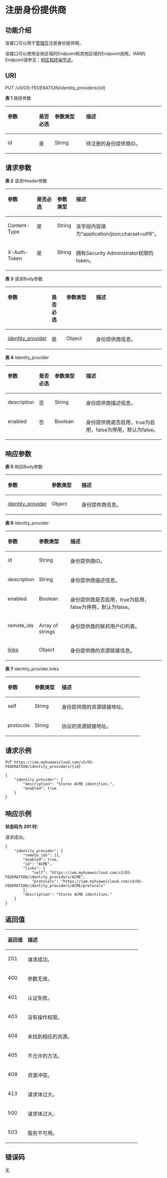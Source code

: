 # 注册身份提供商<a name="zh-cn_topic_0057845606"></a>

## 功能介绍<a name="zh-cn_topic_0224276933_section773274616456"></a>

该接口可以用于[管理员](https://support.huaweicloud.com/usermanual-iam/zh-cn_topic_0079496985.html)注册身份提供商。

该接口可以使用全局区域的Endpoint和其他区域的Endpoint调用。IAM的Endpoint请参见：[地区和终端节点](https://developer.huaweicloud.com/endpoint?IAM)。

## URI<a name="zh-cn_topic_0224276933_section2073264618454"></a>

PUT /v3/OS-FEDERATION/identity\_providers/\{id\}

**表 1**  路径参数

<a name="zh-cn_topic_0224276933_table14733114684518"></a>
<table><thead align="left"><tr id="zh-cn_topic_0224276933_row197331546134512"><th class="cellrowborder" valign="top" width="20%" id="mcps1.2.5.1.1"><p id="zh-cn_topic_0224276933_p187347462455"><a name="zh-cn_topic_0224276933_p187347462455"></a><a name="zh-cn_topic_0224276933_p187347462455"></a>参数</p>
</th>
<th class="cellrowborder" valign="top" width="10%" id="mcps1.2.5.1.2"><p id="zh-cn_topic_0224276933_p137341462458"><a name="zh-cn_topic_0224276933_p137341462458"></a><a name="zh-cn_topic_0224276933_p137341462458"></a>是否必选</p>
</th>
<th class="cellrowborder" valign="top" width="20%" id="mcps1.2.5.1.3"><p id="zh-cn_topic_0224276933_p16734946104517"><a name="zh-cn_topic_0224276933_p16734946104517"></a><a name="zh-cn_topic_0224276933_p16734946104517"></a>参数类型</p>
</th>
<th class="cellrowborder" valign="top" width="50%" id="mcps1.2.5.1.4"><p id="zh-cn_topic_0224276933_p107341046194518"><a name="zh-cn_topic_0224276933_p107341046194518"></a><a name="zh-cn_topic_0224276933_p107341046194518"></a>描述</p>
</th>
</tr>
</thead>
<tbody><tr id="zh-cn_topic_0224276933_row373394644513"><td class="cellrowborder" valign="top" width="20%" headers="mcps1.2.5.1.1 "><p id="zh-cn_topic_0224276933_p1773514610451"><a name="zh-cn_topic_0224276933_p1773514610451"></a><a name="zh-cn_topic_0224276933_p1773514610451"></a>id</p>
</td>
<td class="cellrowborder" valign="top" width="10%" headers="mcps1.2.5.1.2 "><p id="zh-cn_topic_0224276933_p073512462451"><a name="zh-cn_topic_0224276933_p073512462451"></a><a name="zh-cn_topic_0224276933_p073512462451"></a>是</p>
</td>
<td class="cellrowborder" valign="top" width="20%" headers="mcps1.2.5.1.3 "><p id="zh-cn_topic_0224276933_p773515466451"><a name="zh-cn_topic_0224276933_p773515466451"></a><a name="zh-cn_topic_0224276933_p773515466451"></a>String</p>
</td>
<td class="cellrowborder" valign="top" width="50%" headers="mcps1.2.5.1.4 "><p id="zh-cn_topic_0224276933_p14735144604511"><a name="zh-cn_topic_0224276933_p14735144604511"></a><a name="zh-cn_topic_0224276933_p14735144604511"></a>待注册的身份提供商ID。</p>
</td>
</tr>
</tbody>
</table>

## 请求参数<a name="zh-cn_topic_0224276933_section10736446194519"></a>

**表 2**  请求Header参数

<a name="zh-cn_topic_0224276933_HeaderParameter"></a>
<table><thead align="left"><tr id="zh-cn_topic_0224276933_row17737134614510"><th class="cellrowborder" valign="top" width="20%" id="mcps1.2.5.1.1"><p id="zh-cn_topic_0224276933_p873914469451"><a name="zh-cn_topic_0224276933_p873914469451"></a><a name="zh-cn_topic_0224276933_p873914469451"></a>参数</p>
</th>
<th class="cellrowborder" valign="top" width="20%" id="mcps1.2.5.1.2"><p id="zh-cn_topic_0224276933_p8739646194514"><a name="zh-cn_topic_0224276933_p8739646194514"></a><a name="zh-cn_topic_0224276933_p8739646194514"></a>是否必选</p>
</th>
<th class="cellrowborder" valign="top" width="10%" id="mcps1.2.5.1.3"><p id="zh-cn_topic_0224276933_p197391846124517"><a name="zh-cn_topic_0224276933_p197391846124517"></a><a name="zh-cn_topic_0224276933_p197391846124517"></a>参数类型</p>
</th>
<th class="cellrowborder" valign="top" width="50%" id="mcps1.2.5.1.4"><p id="zh-cn_topic_0224276933_p273918466454"><a name="zh-cn_topic_0224276933_p273918466454"></a><a name="zh-cn_topic_0224276933_p273918466454"></a>描述</p>
</th>
</tr>
</thead>
<tbody><tr id="zh-cn_topic_0224276933_row57373468452"><td class="cellrowborder" valign="top" width="20%" headers="mcps1.2.5.1.1 "><p id="zh-cn_topic_0224276933_p3740646144511"><a name="zh-cn_topic_0224276933_p3740646144511"></a><a name="zh-cn_topic_0224276933_p3740646144511"></a>Content-Type</p>
</td>
<td class="cellrowborder" valign="top" width="20%" headers="mcps1.2.5.1.2 "><p id="zh-cn_topic_0224276933_p5740164610451"><a name="zh-cn_topic_0224276933_p5740164610451"></a><a name="zh-cn_topic_0224276933_p5740164610451"></a>是</p>
</td>
<td class="cellrowborder" valign="top" width="10%" headers="mcps1.2.5.1.3 "><p id="zh-cn_topic_0224276933_p19740646164517"><a name="zh-cn_topic_0224276933_p19740646164517"></a><a name="zh-cn_topic_0224276933_p19740646164517"></a>String</p>
</td>
<td class="cellrowborder" valign="top" width="50%" headers="mcps1.2.5.1.4 "><p id="zh-cn_topic_0224276933_p274017460451"><a name="zh-cn_topic_0224276933_p274017460451"></a><a name="zh-cn_topic_0224276933_p274017460451"></a>该字段内容填为“application/json;charset=utf8”。</p>
</td>
</tr>
<tr id="zh-cn_topic_0224276933_row2073712460455"><td class="cellrowborder" valign="top" width="20%" headers="mcps1.2.5.1.1 "><p id="zh-cn_topic_0224276933_p1674110468456"><a name="zh-cn_topic_0224276933_p1674110468456"></a><a name="zh-cn_topic_0224276933_p1674110468456"></a>X-Auth-Token</p>
</td>
<td class="cellrowborder" valign="top" width="20%" headers="mcps1.2.5.1.2 "><p id="zh-cn_topic_0224276933_p7741346194518"><a name="zh-cn_topic_0224276933_p7741346194518"></a><a name="zh-cn_topic_0224276933_p7741346194518"></a>是</p>
</td>
<td class="cellrowborder" valign="top" width="10%" headers="mcps1.2.5.1.3 "><p id="zh-cn_topic_0224276933_p1474114674515"><a name="zh-cn_topic_0224276933_p1474114674515"></a><a name="zh-cn_topic_0224276933_p1474114674515"></a>String</p>
</td>
<td class="cellrowborder" valign="top" width="50%" headers="mcps1.2.5.1.4 "><p id="zh-cn_topic_0224276933_p17742114619454"><a name="zh-cn_topic_0224276933_p17742114619454"></a><a name="zh-cn_topic_0224276933_p17742114619454"></a>拥有Security Administrator权限的token。</p>
</td>
</tr>
</tbody>
</table>

**表 3**  请求Body参数

<a name="zh-cn_topic_0224276933_requestParameter"></a>
<table><thead align="left"><tr id="zh-cn_topic_0224276933_row10743114604511"><th class="cellrowborder" valign="top" width="20%" id="mcps1.2.5.1.1"><p id="zh-cn_topic_0224276933_p374464684514"><a name="zh-cn_topic_0224276933_p374464684514"></a><a name="zh-cn_topic_0224276933_p374464684514"></a>参数</p>
</th>
<th class="cellrowborder" valign="top" width="10%" id="mcps1.2.5.1.2"><p id="zh-cn_topic_0224276933_p774474616453"><a name="zh-cn_topic_0224276933_p774474616453"></a><a name="zh-cn_topic_0224276933_p774474616453"></a>是否必选</p>
</th>
<th class="cellrowborder" valign="top" width="20%" id="mcps1.2.5.1.3"><p id="zh-cn_topic_0224276933_p187451546114515"><a name="zh-cn_topic_0224276933_p187451546114515"></a><a name="zh-cn_topic_0224276933_p187451546114515"></a>参数类型</p>
</th>
<th class="cellrowborder" valign="top" width="50%" id="mcps1.2.5.1.4"><p id="zh-cn_topic_0224276933_p137451646114510"><a name="zh-cn_topic_0224276933_p137451646114510"></a><a name="zh-cn_topic_0224276933_p137451646114510"></a>描述</p>
</th>
</tr>
</thead>
<tbody><tr id="zh-cn_topic_0224276933_row1574314644510"><td class="cellrowborder" valign="top" width="20%" headers="mcps1.2.5.1.1 "><p id="zh-cn_topic_0224276933_p11745446104512"><a name="zh-cn_topic_0224276933_p11745446104512"></a><a name="zh-cn_topic_0224276933_p11745446104512"></a><a href="#zh-cn_topic_0224276933_request_Rq1323Identityprovider">identity_provider</a></p>
</td>
<td class="cellrowborder" valign="top" width="10%" headers="mcps1.2.5.1.2 "><p id="zh-cn_topic_0224276933_p674544664512"><a name="zh-cn_topic_0224276933_p674544664512"></a><a name="zh-cn_topic_0224276933_p674544664512"></a>是</p>
</td>
<td class="cellrowborder" valign="top" width="20%" headers="mcps1.2.5.1.3 "><p id="zh-cn_topic_0224276933_p12746446104520"><a name="zh-cn_topic_0224276933_p12746446104520"></a><a name="zh-cn_topic_0224276933_p12746446104520"></a>Object</p>
</td>
<td class="cellrowborder" valign="top" width="50%" headers="mcps1.2.5.1.4 "><p id="zh-cn_topic_0224276933_p574624624518"><a name="zh-cn_topic_0224276933_p574624624518"></a><a name="zh-cn_topic_0224276933_p574624624518"></a>身份提供商信息。</p>
</td>
</tr>
</tbody>
</table>

**表 4**  identity\_provider

<a name="zh-cn_topic_0224276933_request_Rq1323Identityprovider"></a>
<table><thead align="left"><tr id="zh-cn_topic_0224276933_row374634616456"><th class="cellrowborder" valign="top" width="20%" id="mcps1.2.5.1.1"><p id="zh-cn_topic_0224276933_p1174784613456"><a name="zh-cn_topic_0224276933_p1174784613456"></a><a name="zh-cn_topic_0224276933_p1174784613456"></a>参数</p>
</th>
<th class="cellrowborder" valign="top" width="10%" id="mcps1.2.5.1.2"><p id="zh-cn_topic_0224276933_p77471246174512"><a name="zh-cn_topic_0224276933_p77471246174512"></a><a name="zh-cn_topic_0224276933_p77471246174512"></a>是否必选</p>
</th>
<th class="cellrowborder" valign="top" width="20%" id="mcps1.2.5.1.3"><p id="zh-cn_topic_0224276933_p574844614512"><a name="zh-cn_topic_0224276933_p574844614512"></a><a name="zh-cn_topic_0224276933_p574844614512"></a>参数类型</p>
</th>
<th class="cellrowborder" valign="top" width="50%" id="mcps1.2.5.1.4"><p id="zh-cn_topic_0224276933_p8748246154514"><a name="zh-cn_topic_0224276933_p8748246154514"></a><a name="zh-cn_topic_0224276933_p8748246154514"></a>描述</p>
</th>
</tr>
</thead>
<tbody><tr id="zh-cn_topic_0224276933_row9746164634511"><td class="cellrowborder" valign="top" width="20%" headers="mcps1.2.5.1.1 "><p id="zh-cn_topic_0224276933_p3748046144511"><a name="zh-cn_topic_0224276933_p3748046144511"></a><a name="zh-cn_topic_0224276933_p3748046144511"></a>description</p>
</td>
<td class="cellrowborder" valign="top" width="10%" headers="mcps1.2.5.1.2 "><p id="zh-cn_topic_0224276933_p14748184604515"><a name="zh-cn_topic_0224276933_p14748184604515"></a><a name="zh-cn_topic_0224276933_p14748184604515"></a>否</p>
</td>
<td class="cellrowborder" valign="top" width="20%" headers="mcps1.2.5.1.3 "><p id="zh-cn_topic_0224276933_p19748746154518"><a name="zh-cn_topic_0224276933_p19748746154518"></a><a name="zh-cn_topic_0224276933_p19748746154518"></a>String</p>
</td>
<td class="cellrowborder" valign="top" width="50%" headers="mcps1.2.5.1.4 "><p id="zh-cn_topic_0224276933_p18749154634516"><a name="zh-cn_topic_0224276933_p18749154634516"></a><a name="zh-cn_topic_0224276933_p18749154634516"></a>身份提供商描述信息。</p>
</td>
</tr>
<tr id="zh-cn_topic_0224276933_row207466467457"><td class="cellrowborder" valign="top" width="20%" headers="mcps1.2.5.1.1 "><p id="zh-cn_topic_0224276933_p8749746174515"><a name="zh-cn_topic_0224276933_p8749746174515"></a><a name="zh-cn_topic_0224276933_p8749746174515"></a>enabled</p>
</td>
<td class="cellrowborder" valign="top" width="10%" headers="mcps1.2.5.1.2 "><p id="zh-cn_topic_0224276933_p274964664517"><a name="zh-cn_topic_0224276933_p274964664517"></a><a name="zh-cn_topic_0224276933_p274964664517"></a>否</p>
</td>
<td class="cellrowborder" valign="top" width="20%" headers="mcps1.2.5.1.3 "><p id="zh-cn_topic_0224276933_p274910466450"><a name="zh-cn_topic_0224276933_p274910466450"></a><a name="zh-cn_topic_0224276933_p274910466450"></a>Boolean</p>
</td>
<td class="cellrowborder" valign="top" width="50%" headers="mcps1.2.5.1.4 "><p id="zh-cn_topic_0224276933_p275024616452"><a name="zh-cn_topic_0224276933_p275024616452"></a><a name="zh-cn_topic_0224276933_p275024616452"></a>身份提供商是否启用，true为启用，false为停用，默认为false。</p>
</td>
</tr>
</tbody>
</table>

## 响应参数<a name="zh-cn_topic_0224276933_section77501246204520"></a>

**表 5**  响应Body参数

<a name="zh-cn_topic_0224276933_responseParameter"></a>
<table><thead align="left"><tr id="zh-cn_topic_0224276933_row1854754624512"><th class="cellrowborder" valign="top" width="20%" id="mcps1.2.4.1.1"><p id="zh-cn_topic_0224276933_p1854820469451"><a name="zh-cn_topic_0224276933_p1854820469451"></a><a name="zh-cn_topic_0224276933_p1854820469451"></a>参数</p>
</th>
<th class="cellrowborder" valign="top" width="20%" id="mcps1.2.4.1.2"><p id="zh-cn_topic_0224276933_p1554814462455"><a name="zh-cn_topic_0224276933_p1554814462455"></a><a name="zh-cn_topic_0224276933_p1554814462455"></a>参数类型</p>
</th>
<th class="cellrowborder" valign="top" width="60%" id="mcps1.2.4.1.3"><p id="zh-cn_topic_0224276933_p954824654513"><a name="zh-cn_topic_0224276933_p954824654513"></a><a name="zh-cn_topic_0224276933_p954824654513"></a>描述</p>
</th>
</tr>
</thead>
<tbody><tr id="zh-cn_topic_0224276933_row5547446204513"><td class="cellrowborder" valign="top" width="20%" headers="mcps1.2.4.1.1 "><p id="zh-cn_topic_0224276933_p195497463454"><a name="zh-cn_topic_0224276933_p195497463454"></a><a name="zh-cn_topic_0224276933_p195497463454"></a><a href="#zh-cn_topic_0224276933_response_Rs1321IdentityprovidersArritem">identity_provider</a></p>
</td>
<td class="cellrowborder" valign="top" width="20%" headers="mcps1.2.4.1.2 "><p id="zh-cn_topic_0224276933_p17549546124519"><a name="zh-cn_topic_0224276933_p17549546124519"></a><a name="zh-cn_topic_0224276933_p17549546124519"></a>Object</p>
</td>
<td class="cellrowborder" valign="top" width="60%" headers="mcps1.2.4.1.3 "><p id="zh-cn_topic_0224276933_p165491446134519"><a name="zh-cn_topic_0224276933_p165491446134519"></a><a name="zh-cn_topic_0224276933_p165491446134519"></a>身份提供商信息。</p>
</td>
</tr>
</tbody>
</table>

**表 6**  identity\_provider

<a name="zh-cn_topic_0224276933_response_Rs1321IdentityprovidersArritem"></a>
<table><thead align="left"><tr id="zh-cn_topic_0224276933_row13551194674518"><th class="cellrowborder" valign="top" width="20%" id="mcps1.2.4.1.1"><p id="zh-cn_topic_0224276933_p1855212466451"><a name="zh-cn_topic_0224276933_p1855212466451"></a><a name="zh-cn_topic_0224276933_p1855212466451"></a>参数</p>
</th>
<th class="cellrowborder" valign="top" width="20%" id="mcps1.2.4.1.2"><p id="zh-cn_topic_0224276933_p1855317461453"><a name="zh-cn_topic_0224276933_p1855317461453"></a><a name="zh-cn_topic_0224276933_p1855317461453"></a>参数类型</p>
</th>
<th class="cellrowborder" valign="top" width="60%" id="mcps1.2.4.1.3"><p id="zh-cn_topic_0224276933_p18554144624513"><a name="zh-cn_topic_0224276933_p18554144624513"></a><a name="zh-cn_topic_0224276933_p18554144624513"></a>描述</p>
</th>
</tr>
</thead>
<tbody><tr id="zh-cn_topic_0224276933_row1055113468457"><td class="cellrowborder" valign="top" width="20%" headers="mcps1.2.4.1.1 "><p id="zh-cn_topic_0224276933_p14555154615457"><a name="zh-cn_topic_0224276933_p14555154615457"></a><a name="zh-cn_topic_0224276933_p14555154615457"></a>id</p>
</td>
<td class="cellrowborder" valign="top" width="20%" headers="mcps1.2.4.1.2 "><p id="zh-cn_topic_0224276933_p1255614612459"><a name="zh-cn_topic_0224276933_p1255614612459"></a><a name="zh-cn_topic_0224276933_p1255614612459"></a>String</p>
</td>
<td class="cellrowborder" valign="top" width="60%" headers="mcps1.2.4.1.3 "><p id="zh-cn_topic_0224276933_p15561146154517"><a name="zh-cn_topic_0224276933_p15561146154517"></a><a name="zh-cn_topic_0224276933_p15561146154517"></a>身份提供商ID。</p>
</td>
</tr>
<tr id="zh-cn_topic_0224276933_row1055184616451"><td class="cellrowborder" valign="top" width="20%" headers="mcps1.2.4.1.1 "><p id="zh-cn_topic_0224276933_p15571146124512"><a name="zh-cn_topic_0224276933_p15571146124512"></a><a name="zh-cn_topic_0224276933_p15571146124512"></a>description</p>
</td>
<td class="cellrowborder" valign="top" width="20%" headers="mcps1.2.4.1.2 "><p id="zh-cn_topic_0224276933_p1955824674513"><a name="zh-cn_topic_0224276933_p1955824674513"></a><a name="zh-cn_topic_0224276933_p1955824674513"></a>String</p>
</td>
<td class="cellrowborder" valign="top" width="60%" headers="mcps1.2.4.1.3 "><p id="zh-cn_topic_0224276933_p255964634520"><a name="zh-cn_topic_0224276933_p255964634520"></a><a name="zh-cn_topic_0224276933_p255964634520"></a>身份提供商描述信息。</p>
</td>
</tr>
<tr id="zh-cn_topic_0224276933_row14551146154520"><td class="cellrowborder" valign="top" width="20%" headers="mcps1.2.4.1.1 "><p id="zh-cn_topic_0224276933_p15605462453"><a name="zh-cn_topic_0224276933_p15605462453"></a><a name="zh-cn_topic_0224276933_p15605462453"></a>enabled</p>
</td>
<td class="cellrowborder" valign="top" width="20%" headers="mcps1.2.4.1.2 "><p id="zh-cn_topic_0224276933_p10560184684510"><a name="zh-cn_topic_0224276933_p10560184684510"></a><a name="zh-cn_topic_0224276933_p10560184684510"></a>Boolean</p>
</td>
<td class="cellrowborder" valign="top" width="60%" headers="mcps1.2.4.1.3 "><p id="zh-cn_topic_0224276933_p12560124654514"><a name="zh-cn_topic_0224276933_p12560124654514"></a><a name="zh-cn_topic_0224276933_p12560124654514"></a>身份提供商是否启用，true为启用，false为停用，默认为false。</p>
</td>
</tr>
<tr id="zh-cn_topic_0224276933_row6551946124516"><td class="cellrowborder" valign="top" width="20%" headers="mcps1.2.4.1.1 "><p id="zh-cn_topic_0224276933_p19560846104514"><a name="zh-cn_topic_0224276933_p19560846104514"></a><a name="zh-cn_topic_0224276933_p19560846104514"></a>remote_ids</p>
</td>
<td class="cellrowborder" valign="top" width="20%" headers="mcps1.2.4.1.2 "><p id="zh-cn_topic_0224276933_p185600467455"><a name="zh-cn_topic_0224276933_p185600467455"></a><a name="zh-cn_topic_0224276933_p185600467455"></a>Array of strings</p>
</td>
<td class="cellrowborder" valign="top" width="60%" headers="mcps1.2.4.1.3 "><p id="zh-cn_topic_0224276933_p75611346164519"><a name="zh-cn_topic_0224276933_p75611346164519"></a><a name="zh-cn_topic_0224276933_p75611346164519"></a>身份提供商的联邦用户ID列表。</p>
</td>
</tr>
<tr id="zh-cn_topic_0224276933_row19551446114516"><td class="cellrowborder" valign="top" width="20%" headers="mcps1.2.4.1.1 "><p id="zh-cn_topic_0224276933_p1256194664518"><a name="zh-cn_topic_0224276933_p1256194664518"></a><a name="zh-cn_topic_0224276933_p1256194664518"></a><a href="#zh-cn_topic_0224276933_response_Rs1321IdentityprovidersArritemLinks">links</a></p>
</td>
<td class="cellrowborder" valign="top" width="20%" headers="mcps1.2.4.1.2 "><p id="zh-cn_topic_0224276933_p115611146134515"><a name="zh-cn_topic_0224276933_p115611146134515"></a><a name="zh-cn_topic_0224276933_p115611146134515"></a>Object</p>
</td>
<td class="cellrowborder" valign="top" width="60%" headers="mcps1.2.4.1.3 "><p id="zh-cn_topic_0224276933_p1856194616459"><a name="zh-cn_topic_0224276933_p1856194616459"></a><a name="zh-cn_topic_0224276933_p1856194616459"></a>身份提供商的资源链接信息。</p>
</td>
</tr>
</tbody>
</table>

**表 7**  identity\_provider.links

<a name="zh-cn_topic_0224276933_response_Rs1321IdentityprovidersArritemLinks"></a>
<table><thead align="left"><tr id="zh-cn_topic_0224276933_row056210464456"><th class="cellrowborder" valign="top" width="20%" id="mcps1.2.4.1.1"><p id="zh-cn_topic_0224276933_p1356213463458"><a name="zh-cn_topic_0224276933_p1356213463458"></a><a name="zh-cn_topic_0224276933_p1356213463458"></a>参数</p>
</th>
<th class="cellrowborder" valign="top" width="20%" id="mcps1.2.4.1.2"><p id="zh-cn_topic_0224276933_p656384684515"><a name="zh-cn_topic_0224276933_p656384684515"></a><a name="zh-cn_topic_0224276933_p656384684515"></a>参数类型</p>
</th>
<th class="cellrowborder" valign="top" width="60%" id="mcps1.2.4.1.3"><p id="zh-cn_topic_0224276933_p25631746194516"><a name="zh-cn_topic_0224276933_p25631746194516"></a><a name="zh-cn_topic_0224276933_p25631746194516"></a>描述</p>
</th>
</tr>
</thead>
<tbody><tr id="zh-cn_topic_0224276933_row0562646184512"><td class="cellrowborder" valign="top" width="20%" headers="mcps1.2.4.1.1 "><p id="zh-cn_topic_0224276933_p1956334615457"><a name="zh-cn_topic_0224276933_p1956334615457"></a><a name="zh-cn_topic_0224276933_p1956334615457"></a>self</p>
</td>
<td class="cellrowborder" valign="top" width="20%" headers="mcps1.2.4.1.2 "><p id="zh-cn_topic_0224276933_p115641546144515"><a name="zh-cn_topic_0224276933_p115641546144515"></a><a name="zh-cn_topic_0224276933_p115641546144515"></a>String</p>
</td>
<td class="cellrowborder" valign="top" width="60%" headers="mcps1.2.4.1.3 "><p id="zh-cn_topic_0224276933_p1156464634517"><a name="zh-cn_topic_0224276933_p1156464634517"></a><a name="zh-cn_topic_0224276933_p1156464634517"></a>身份提供商的资源链接地址。</p>
</td>
</tr>
<tr id="zh-cn_topic_0224276933_row2562204654510"><td class="cellrowborder" valign="top" width="20%" headers="mcps1.2.4.1.1 "><p id="zh-cn_topic_0224276933_p135640468454"><a name="zh-cn_topic_0224276933_p135640468454"></a><a name="zh-cn_topic_0224276933_p135640468454"></a>protocols</p>
</td>
<td class="cellrowborder" valign="top" width="20%" headers="mcps1.2.4.1.2 "><p id="zh-cn_topic_0224276933_p85647469450"><a name="zh-cn_topic_0224276933_p85647469450"></a><a name="zh-cn_topic_0224276933_p85647469450"></a>String</p>
</td>
<td class="cellrowborder" valign="top" width="60%" headers="mcps1.2.4.1.3 "><p id="zh-cn_topic_0224276933_p195641946184510"><a name="zh-cn_topic_0224276933_p195641946184510"></a><a name="zh-cn_topic_0224276933_p195641946184510"></a>协议的资源链接地址。</p>
</td>
</tr>
</tbody>
</table>

## 请求示例<a name="zh-cn_topic_0224276933_section076104610458"></a>

```
PUT https://iam.myhuaweicloud.com/v3/OS-FEDERATION/identity_providers/{id}
```

```
{
    "identity_provider": {
        "description": "Stores ACME identities.",
        "enabled": true
    }
}
```

## 响应示例<a name="zh-cn_topic_0224276933_section157621846174518"></a>

**状态码为 201 时:**

请求成功。

```
{
    "identity_provider": {
        "remote_ids": [],
        "enabled": true,
        "id": "ACME",
        "links": {
            "self": "https://iam.myhuaweicloud.com/v3/OS-FEDERATION/identity_providers/ACME",
            "protocols": "https://iam.myhuaweicloud.com/v3/OS-FEDERATION/identity_providers/ACME/protocols"
        },
        "description": "Stores ACME identities."
    }
}
```

## 返回值<a name="zh-cn_topic_0224276933_section11765174614511"></a>

<a name="zh-cn_topic_0224276933_table4312"></a>
<table><thead align="left"><tr id="zh-cn_topic_0224276933_row9766174634517"><th class="cellrowborder" valign="top" width="15%" id="mcps1.1.3.1.1"><p id="zh-cn_topic_0224276933_p11766114684513"><a name="zh-cn_topic_0224276933_p11766114684513"></a><a name="zh-cn_topic_0224276933_p11766114684513"></a>返回值</p>
</th>
<th class="cellrowborder" valign="top" width="85%" id="mcps1.1.3.1.2"><p id="zh-cn_topic_0224276933_p7766346124511"><a name="zh-cn_topic_0224276933_p7766346124511"></a><a name="zh-cn_topic_0224276933_p7766346124511"></a>描述</p>
</th>
</tr>
</thead>
<tbody><tr id="zh-cn_topic_0224276933_row1776664614457"><td class="cellrowborder" valign="top" width="15%" headers="mcps1.1.3.1.1 "><p id="zh-cn_topic_0224276933_p1076724616453"><a name="zh-cn_topic_0224276933_p1076724616453"></a><a name="zh-cn_topic_0224276933_p1076724616453"></a>201</p>
</td>
<td class="cellrowborder" valign="top" width="85%" headers="mcps1.1.3.1.2 "><p id="zh-cn_topic_0224276933_p17767446154510"><a name="zh-cn_topic_0224276933_p17767446154510"></a><a name="zh-cn_topic_0224276933_p17767446154510"></a>请求成功。</p>
</td>
</tr>
<tr id="zh-cn_topic_0224276933_row276615466453"><td class="cellrowborder" valign="top" width="15%" headers="mcps1.1.3.1.1 "><p id="zh-cn_topic_0224276933_p1176774620458"><a name="zh-cn_topic_0224276933_p1176774620458"></a><a name="zh-cn_topic_0224276933_p1176774620458"></a>400</p>
</td>
<td class="cellrowborder" valign="top" width="85%" headers="mcps1.1.3.1.2 "><p id="zh-cn_topic_0224276933_p376784664517"><a name="zh-cn_topic_0224276933_p376784664517"></a><a name="zh-cn_topic_0224276933_p376784664517"></a>参数无效。</p>
</td>
</tr>
<tr id="zh-cn_topic_0224276933_row1676674619458"><td class="cellrowborder" valign="top" width="15%" headers="mcps1.1.3.1.1 "><p id="zh-cn_topic_0224276933_p14768946104510"><a name="zh-cn_topic_0224276933_p14768946104510"></a><a name="zh-cn_topic_0224276933_p14768946104510"></a>401</p>
</td>
<td class="cellrowborder" valign="top" width="85%" headers="mcps1.1.3.1.2 "><p id="zh-cn_topic_0224276933_p5768104618458"><a name="zh-cn_topic_0224276933_p5768104618458"></a><a name="zh-cn_topic_0224276933_p5768104618458"></a>认证失败。</p>
</td>
</tr>
<tr id="zh-cn_topic_0224276933_row10766144694516"><td class="cellrowborder" valign="top" width="15%" headers="mcps1.1.3.1.1 "><p id="zh-cn_topic_0224276933_p976844614516"><a name="zh-cn_topic_0224276933_p976844614516"></a><a name="zh-cn_topic_0224276933_p976844614516"></a>403</p>
</td>
<td class="cellrowborder" valign="top" width="85%" headers="mcps1.1.3.1.2 "><p id="zh-cn_topic_0224276933_p87681346164516"><a name="zh-cn_topic_0224276933_p87681346164516"></a><a name="zh-cn_topic_0224276933_p87681346164516"></a>没有操作权限。</p>
</td>
</tr>
<tr id="zh-cn_topic_0224276933_row1176624614458"><td class="cellrowborder" valign="top" width="15%" headers="mcps1.1.3.1.1 "><p id="zh-cn_topic_0224276933_p19769154614514"><a name="zh-cn_topic_0224276933_p19769154614514"></a><a name="zh-cn_topic_0224276933_p19769154614514"></a>404</p>
</td>
<td class="cellrowborder" valign="top" width="85%" headers="mcps1.1.3.1.2 "><p id="zh-cn_topic_0224276933_p6769046134519"><a name="zh-cn_topic_0224276933_p6769046134519"></a><a name="zh-cn_topic_0224276933_p6769046134519"></a>未找到相应的资源。</p>
</td>
</tr>
<tr id="zh-cn_topic_0224276933_row157663465453"><td class="cellrowborder" valign="top" width="15%" headers="mcps1.1.3.1.1 "><p id="zh-cn_topic_0224276933_p976964613451"><a name="zh-cn_topic_0224276933_p976964613451"></a><a name="zh-cn_topic_0224276933_p976964613451"></a>405</p>
</td>
<td class="cellrowborder" valign="top" width="85%" headers="mcps1.1.3.1.2 "><p id="zh-cn_topic_0224276933_p11769124618452"><a name="zh-cn_topic_0224276933_p11769124618452"></a><a name="zh-cn_topic_0224276933_p11769124618452"></a>不允许的方法。</p>
</td>
</tr>
<tr id="zh-cn_topic_0224276933_row57662046174516"><td class="cellrowborder" valign="top" width="15%" headers="mcps1.1.3.1.1 "><p id="zh-cn_topic_0224276933_p117691346114514"><a name="zh-cn_topic_0224276933_p117691346114514"></a><a name="zh-cn_topic_0224276933_p117691346114514"></a>409</p>
</td>
<td class="cellrowborder" valign="top" width="85%" headers="mcps1.1.3.1.2 "><p id="zh-cn_topic_0224276933_p57701046194515"><a name="zh-cn_topic_0224276933_p57701046194515"></a><a name="zh-cn_topic_0224276933_p57701046194515"></a>资源冲突。</p>
</td>
</tr>
<tr id="zh-cn_topic_0224276933_row17661464451"><td class="cellrowborder" valign="top" width="15%" headers="mcps1.1.3.1.1 "><p id="zh-cn_topic_0224276933_p11770144614453"><a name="zh-cn_topic_0224276933_p11770144614453"></a><a name="zh-cn_topic_0224276933_p11770144614453"></a>413</p>
</td>
<td class="cellrowborder" valign="top" width="85%" headers="mcps1.1.3.1.2 "><p id="zh-cn_topic_0224276933_p0770194684514"><a name="zh-cn_topic_0224276933_p0770194684514"></a><a name="zh-cn_topic_0224276933_p0770194684514"></a>请求体过大。</p>
</td>
</tr>
<tr id="zh-cn_topic_0224276933_row37661246124520"><td class="cellrowborder" valign="top" width="15%" headers="mcps1.1.3.1.1 "><p id="zh-cn_topic_0224276933_p167711746194514"><a name="zh-cn_topic_0224276933_p167711746194514"></a><a name="zh-cn_topic_0224276933_p167711746194514"></a>500</p>
</td>
<td class="cellrowborder" valign="top" width="85%" headers="mcps1.1.3.1.2 "><p id="zh-cn_topic_0224276933_p37711146114517"><a name="zh-cn_topic_0224276933_p37711146114517"></a><a name="zh-cn_topic_0224276933_p37711146114517"></a>请求体过大。</p>
</td>
</tr>
<tr id="zh-cn_topic_0224276933_row8766184614457"><td class="cellrowborder" valign="top" width="15%" headers="mcps1.1.3.1.1 "><p id="zh-cn_topic_0224276933_p167719469450"><a name="zh-cn_topic_0224276933_p167719469450"></a><a name="zh-cn_topic_0224276933_p167719469450"></a>503</p>
</td>
<td class="cellrowborder" valign="top" width="85%" headers="mcps1.1.3.1.2 "><p id="zh-cn_topic_0224276933_p37719463451"><a name="zh-cn_topic_0224276933_p37719463451"></a><a name="zh-cn_topic_0224276933_p37719463451"></a>服务不可用。</p>
</td>
</tr>
</tbody>
</table>

## 错误码<a name="zh-cn_topic_0224276933_section7772946104520"></a>

无

